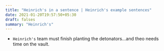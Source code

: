 ```yaml
---
title: "Heinrich's in a sentence | Heinrich's example sentences"
date: 2021-01-20T19:57:50+05:30
draft: falses
summary: "Heinrich's"
---
```

- `Heinrich's` team must finish planting the detonators...and theo needs time on the vault.
                 
